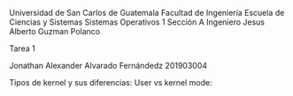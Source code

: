 Universidad de San Carlos de Guatemala
Facultad de Ingeniería
Escuela de Ciencias y Sistemas
Sistemas Operativos 1
Sección A
Ingeniero Jesus Alberto Guzman Polanco














Tarea 1



















Jonathan Alexander Alvarado Fernándedz
201903004

Tipos de kernel y sus diferencias:
User vs kernel mode:

